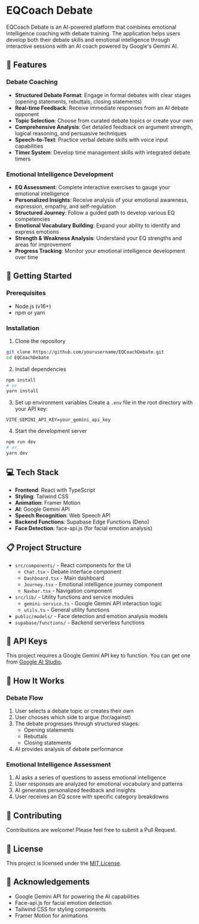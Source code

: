 # EQCoach Debate

EQCoach Debate is an AI-powered platform that combines emotional intelligence coaching with debate training. The application helps users develop both their debate skills and emotional intelligence through interactive sessions with an AI coach powered by Google's Gemini AI.

## 🌟 Features

### Debate Coaching
- **Structured Debate Format**: Engage in formal debates with clear stages (opening statements, rebuttals, closing statements)
- **Real-time Feedback**: Receive immediate responses from an AI debate opponent
- **Topic Selection**: Choose from curated debate topics or create your own
- **Comprehensive Analysis**: Get detailed feedback on argument strength, logical reasoning, and persuasive techniques
- **Speech-to-Text**: Practice verbal debate skills with voice input capabilities
- **Timer System**: Develop time management skills with integrated debate timers

### Emotional Intelligence Development
- **EQ Assessment**: Complete interactive exercises to gauge your emotional intelligence
- **Personalized Insights**: Receive analysis of your emotional awareness, expression, empathy, and self-regulation
- **Structured Journey**: Follow a guided path to develop various EQ competencies
- **Emotional Vocabulary Building**: Expand your ability to identify and express emotions
- **Strength & Weakness Analysis**: Understand your EQ strengths and areas for improvement
- **Progress Tracking**: Monitor your emotional intelligence development over time

## 🚀 Getting Started

### Prerequisites
- Node.js (v16+)
- npm or yarn

### Installation

1. Clone the repository
```bash
git clone https://github.com/yourusername/EQCoachDebate.git
cd EQCoachDebate
```

2. Install dependencies
```bash
npm install
# or 
yarn install
```

3. Set up environment variables
Create a `.env` file in the root directory with your API key:
```
VITE_GEMINI_API_KEY=your_gemini_api_key
```

4. Start the development server
```bash
npm run dev
# or
yarn dev
```

## 💻 Tech Stack

- **Frontend**: React with TypeScript
- **Styling**: Tailwind CSS
- **Animation**: Framer Motion
- **AI**: Google Gemini API
- **Speech Recognition**: Web Speech API
- **Backend Functions**: Supabase Edge Functions (Deno)
- **Face Detection**: face-api.js (for facial emotion analysis)

## 📋 Project Structure

- `src/components/` - React components for the UI
  - `Chat.tsx` - Debate interface component
  - `Dashboard.tsx` - Main dashboard
  - `Journey.tsx` - Emotional intelligence journey component
  - `Navbar.tsx` - Navigation component
- `src/lib/` - Utility functions and service modules
  - `gemini-service.ts` - Google Gemini API interaction logic
  - `utils.ts` - General utility functions
- `public/models/` - Face detection and emotion analysis models
- `supabase/functions/` - Backend serverless functions

## 🔑 API Keys

This project requires a Google Gemini API key to function. You can get one from [Google AI Studio](https://ai.google.dev/).

## 🧠 How It Works

### Debate Flow
1. User selects a debate topic or creates their own
2. User chooses which side to argue (for/against)
3. The debate progresses through structured stages:
   - Opening statements
   - Rebuttals
   - Closing statements
4. AI provides analysis of debate performance

### Emotional Intelligence Assessment
1. AI asks a series of questions to assess emotional intelligence
2. User responses are analyzed for emotional vocabulary and patterns
3. AI generates personalized feedback and insights
4. User receives an EQ score with specific category breakdowns

## 🤝 Contributing

Contributions are welcome! Please feel free to submit a Pull Request.

## 📄 License

This project is licensed under the [MIT License](LICENSE).

## 🙏 Acknowledgements

- Google Gemini API for powering the AI capabilities
- Face-api.js for facial emotion detection
- Tailwind CSS for styling components
- Framer Motion for animations
